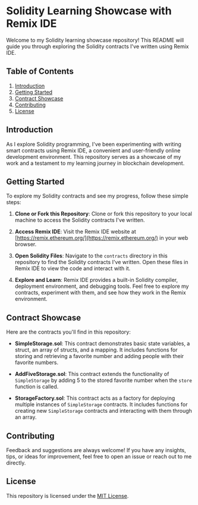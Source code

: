 # Solidity Learning Showcase with Remix IDE

Welcome to my Solidity learning showcase repository! This README will guide you through exploring the Solidity contracts I've written using Remix IDE.

## Table of Contents

1. [Introduction](#introduction)
2. [Getting Started](#getting-started)
3. [Contract Showcase](#contract-showcase)
4. [Contributing](#contributing)
5. [License](#license)

## Introduction

As I explore Solidity programming, I've been experimenting with writing smart contracts using Remix IDE, a convenient and user-friendly online development environment. This repository serves as a showcase of my work and a testament to my learning journey in blockchain development.

## Getting Started

To explore my Solidity contracts and see my progress, follow these simple steps:

1. **Clone or Fork this Repository**: Clone or fork this repository to your local machine to access the Solidity contracts I've written.

2. **Access Remix IDE**: Visit the Remix IDE website at [https://remix.ethereum.org/](https://remix.ethereum.org/) in your web browser.

3. **Open Solidity Files**: Navigate to the `contracts` directory in this repository to find the Solidity contracts I've written. Open these files in Remix IDE to view the code and interact with it.

4. **Explore and Learn**: Remix IDE provides a built-in Solidity compiler, deployment environment, and debugging tools. Feel free to explore my contracts, experiment with them, and see how they work in the Remix environment.

## Contract Showcase

Here are the contracts you'll find in this repository:

- **SimpleStorage.sol**: This contract demonstrates basic state variables, a struct, an array of structs, and a mapping. It includes functions for storing and retrieving a favorite number and adding people with their favorite numbers.

- **AddFiveStorage.sol**: This contract extends the functionality of `SimpleStorage` by adding 5 to the stored favorite number when the `store` function is called.

- **StorageFactory.sol**: This contract acts as a factory for deploying multiple instances of `SimpleStorage` contracts. It includes functions for creating new `SimpleStorage` contracts and interacting with them through an array.

## Contributing

Feedback and suggestions are always welcome! If you have any insights, tips, or ideas for improvement, feel free to open an issue or reach out to me directly.

## License

This repository is licensed under the [MIT License](LICENSE).
